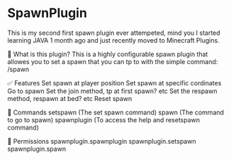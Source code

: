 ﻿# SpawnPlugin

This is my second first spawn plugin ever attempeted, mind you I started learning JAVA 1 month ago and just recently moved to Minecraft Plugins.

📖 What is this plugin?
This is a highly configurable spawn plugin that allowes you to set a spawn that you can tp to with the simple command: /spawn

✅ Features
Set spawn at player position
Set spawn at specific cordinates
Go to spawn
Set the join method, tp at first spawn? etc
Set the respawn method, respawn at bed? etc
Reset spawn

🤖 Commands
setspawn (The set spawn command)
spawn (The command to go to spawn)
spawnplugin (To access the help and resetspawn command)

🚨 Permissions
spawnplugin.spawnplugin
spawnplugin.setspawn
spawnplugin.spawn


